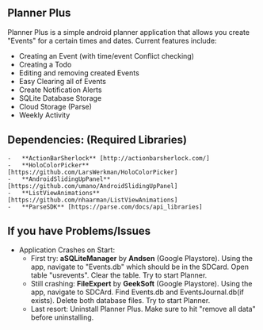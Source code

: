 Planner Plus
----------
Planner Plus is a simple android planner application that allows you create "Events" for a certain times and dates.
Current features include:
    
  - Creating an Event (with time/event Conflict checking)
  - Creating a Todo
  - Editing and removing created Events
  - Easy Clearing all of Events
  - Create Notification Alerts
  - SQLite Database Storage
  - Cloud Storage (Parse)
  - Weekly Activity

Dependencies: (Required Libraries)
----------
	-	**ActionBarSherlock** [http://actionbarsherlock.com/]
	-	**HoloColorPicker** [https://github.com/LarsWerkman/HoloColorPicker]
	-	**AndroidSlidingUpPanel** [https://github.com/umano/AndroidSlidingUpPanel]
	-	**ListViewAnimations** [https://github.com/nhaarman/ListViewAnimations]
	-	**ParseSDK** [https://parse.com/docs/api_libraries]
	
If you have Problems/Issues
----------
* Application Crashes on Start:
	-	First try: **aSQLiteManager** by **Andsen** (Google Playstore). Using the app, navigate to "Events.db" which should be in the SDCard. Open table "usrevents". Clear the table. Try to start Planner.
	-	Still crashing: **FileExpert** by **GeekSoft** (Google Playstore). Using the app, navigate to SDCArd. Find Events.db and EventsJournal.db(if exists). Delete both database files. Try to start Planner.
	-	Last resort: Uninstall Planner Plus. Make sure to hit "remove all data" before uninstalling.
